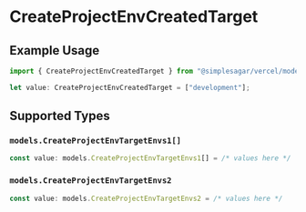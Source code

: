 # CreateProjectEnvCreatedTarget

## Example Usage

```typescript
import { CreateProjectEnvCreatedTarget } from "@simplesagar/vercel/models/createprojectenvop.js";

let value: CreateProjectEnvCreatedTarget = ["development"];
```

## Supported Types

### `models.CreateProjectEnvTargetEnvs1[]`

```typescript
const value: models.CreateProjectEnvTargetEnvs1[] = /* values here */
```

### `models.CreateProjectEnvTargetEnvs2`

```typescript
const value: models.CreateProjectEnvTargetEnvs2 = /* values here */
```

